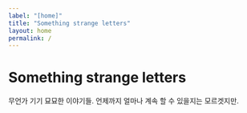 ```yaml
---
label: "[home]"
title: "Something strange letters"
layout: home
permalink: /
---
```


# Something strange letters

무언가 기기 묘묘한 이야기들. 언제까지 얼마나 계속 할 수 있을지는 모르겟지만.
